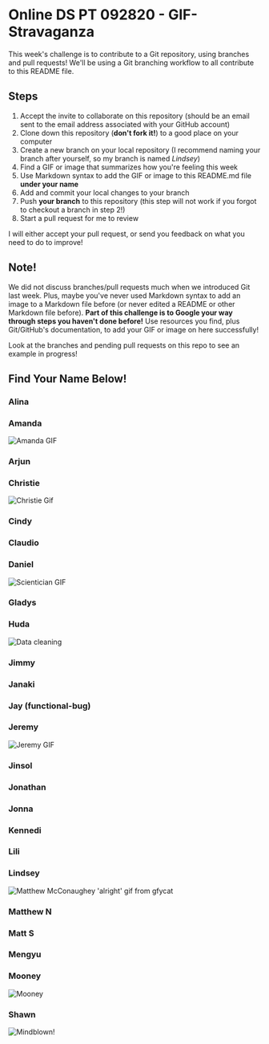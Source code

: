 # Online DS PT 092820 - GIF-Stravaganza

This week's challenge is to contribute to a Git repository, using branches and pull requests! We'll be using a Git branching workflow to all contribute to this README file.

## Steps

1. Accept the invite to collaborate on this repository (should be an email sent to the email address associated with your GitHub account)
2. Clone down this repository (**don't fork it!**) to a good place on your computer
3. Create a new branch on your local repository (I recommend naming your branch after yourself, so my branch is named *Lindsey*)
4. Find a GIF or image that summarizes how you're feeling this week
5. Use Markdown syntax to add the GIF or image to this README.md file **under your name**
6. Add and commit your local changes to your branch
7. Push **your branch** to this repository (this step will not work if you forgot to checkout a branch in step 2!)
8. Start a pull request for me to review

I will either accept your pull request, or send you feedback on what you need to do to improve!

## Note!

We did not discuss branches/pull requests much when we introduced Git last week. Plus, maybe you've never used Markdown syntax to add an image to a Markdown file before (or never edited a README or other Markdown file before). **Part of this challenge is to Google your way through steps you haven't done before!** Use resources you find, plus Git/GitHub's documentation, to add your GIF or image on here successfully!

Look at the branches and pending pull requests on this repo to see an example in progress!

## Find Your Name Below!

### Alina


### Amanda
![Amanda GIF](https://media.giphy.com/media/l1KVb2dUcmuGG4tby/giphy.gif)

### Arjun


### Christie
![Christie Gif](https://media.giphy.com/media/IRZE8JX2BQikM/giphy.gif)

### Cindy


### Claudio


### Daniel
![Scientician GIF](https://media.giphy.com/media/d6sLkjQqIY0nndhJIg/giphy.gif)

### Gladys


### Huda
![Data cleaning](https://media.giphy.com/media/kXBVtKjLxINji/giphy.gif)


### Jimmy


### Janaki


### Jay (functional-bug)


### Jeremy
![Jeremy GIF](https://media.giphy.com/media/7vUwiZ4MJRNDy/giphy.gif)

### Jinsol


### Jonathan


### Jonna


### Kennedi


### Lili


### Lindsey

![Matthew McConaughey 'alright' gif from gfycat](https://thumbs.gfycat.com/GrossImpracticalBichonfrise-size_restricted.gif)

### Matthew N


### Matt S


### Mengyu


### Mooney
![Mooney](https://media.giphy.com/media/3o752gZdDHjObx309W/giphy.gif)

### Shawn
![Mindblown!](https://media.giphy.com/media/OK27wINdQS5YQ/giphy.gif)
